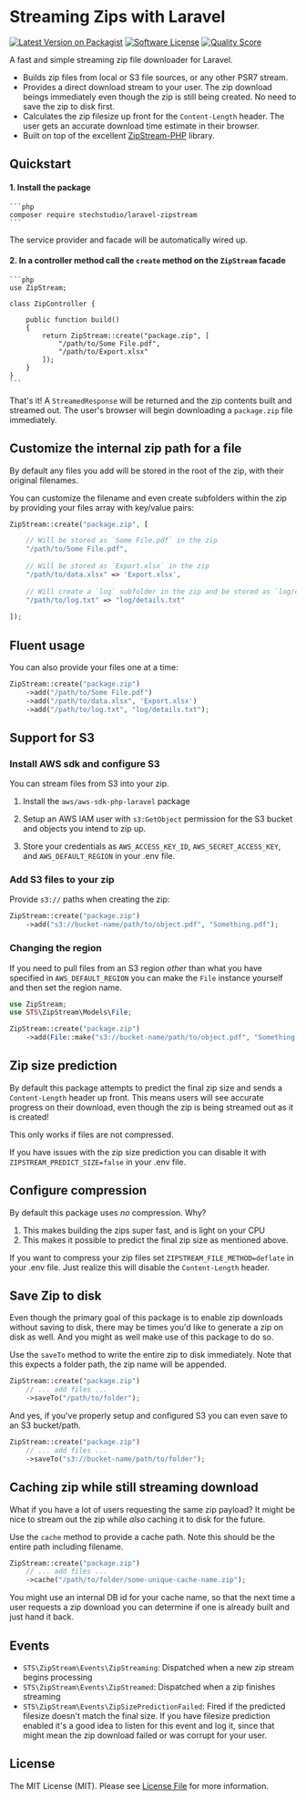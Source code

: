 # Streaming Zips with Laravel

[![Latest Version on Packagist](https://img.shields.io/packagist/v/stechstudio/laravel-zipstream.svg?style=flat-square)](https://packagist.org/packages/stechstudio/laravel-zipstream)
[![Software License](https://img.shields.io/badge/license-MIT-brightgreen.svg?style=flat-square)](LICENSE.md)
[![Quality Score](https://img.shields.io/scrutinizer/g/stechstudio/laravel-zipstream.svg?style=flat-square)](https://scrutinizer-ci.com/g/stechstudio/laravel-zipstream)

A fast and simple streaming zip file downloader for Laravel. 

- Builds zip files from local or S3 file sources, or any other PSR7 stream.
- Provides a direct download stream to your user. The zip download beings immediately even though the zip is still being created. No need to save the zip to disk first.
- Calculates the zip filesize up front for the `Content-Length` header. The user gets an accurate download time estimate in their browser.
- Built on top of the excellent [ZipStream-PHP](https://github.com/maennchen/ZipStream-PHP) library.

## Quickstart

#### 1. Install the package

    ```php
    composer require stechstudio/laravel-zipstream
    ```
    
The service provider and facade will be automatically wired up.

#### 2. In a controller method call the `create` method on the `ZipStream` facade

    ```php
    use ZipStream;
    
    class ZipController {
 
        public function build()
        {
            return ZipStream::create("package.zip", [
                "/path/to/Some File.pdf",
                "/path/to/Export.xlsx"       
            ]);
        }
    }
    ```
That's it! A `StreamedResponse` will be returned and the zip contents built and streamed out. The user's browser will begin downloading a `package.zip` file immediately.

## Customize the internal zip path for a file

By default any files you add will be stored in the root of the zip, with their original filenames. 

You can customize the filename and even create subfolders within the zip by providing your files array with key/value pairs:

```php
ZipStream::create("package.zip", [

    // Will be stored as `Some File.pdf` in the zip
    "/path/to/Some File.pdf",          
 
    // Will be stored as `Export.xlsx` in the zip
    "/path/to/data.xlsx" => 'Export.xlsx',
 
    // Will create a `log` subfolder in the zip and be stored as `log/details.txt`
    "/path/to/log.txt" => "log/details.txt"
 
]);
```

## Fluent usage

You can also provide your files one at a time:

```php
ZipStream::create("package.zip")
    ->add("/path/to/Some File.pdf")
    ->add("/path/to/data.xlsx", 'Export.xlsx')
    ->add("/path/to/log.txt", "log/details.txt");
```

## Support for S3

### Install AWS sdk and configure S3

You can stream files from S3 into your zip. 

1. Install the `aws/aws-sdk-php-laravel` package

2. Setup an AWS IAM user with `s3:GetObject` permission for the S3 bucket and objects you intend to zip up.

3. Store your credentials as `AWS_ACCESS_KEY_ID`, `AWS_SECRET_ACCESS_KEY`, and `AWS_DEFAULT_REGION` in your .env file.

### Add S3 files to your zip

Provide `s3://` paths when creating the zip:

```php
ZipStream::create("package.zip")
    ->add("s3://bucket-name/path/to/object.pdf", "Something.pdf");
```

### Changing the region

If you need to pull files from an S3 region _other_ than what you have specified in `AWS_DEFAULT_REGION` you can make the `File` instance yourself and then set the region name.

```php
use ZipStream;
use STS\ZipStream\Models\File;

ZipStream::create("package.zip")
    ->add(File::make("s3://bucket-name/path/to/object.pdf", "Something.pdf")->setRegion("us-west-2"));
```

## Zip size prediction

By default this package attempts to predict the final zip size and sends a `Content-Length` header up front. This means users will see accurate progress on their download, even though the zip is being streamed out as it is created!

This only works if files are not compressed.

If you have issues with the zip size prediction you can disable it with `ZIPSTREAM_PREDICT_SIZE=false` in your .env file.

## Configure compression

By default this package uses _no_ compression. Why?

1) This makes building the zips super fast, and is light on your CPU
2) This makes it possible to predict the final zip size as mentioned above.

If you want to compress your zip files set `ZIPSTREAM_FILE_METHOD=deflate` in your .env file. Just realize this will disable the `Content-Length` header.

## Save Zip to disk

Even though the primary goal of this package is to enable zip downloads without saving to disk, there may be times you'd like to generate a zip on disk as well. And you might as well make use of this package to do so.

Use the `saveTo` method to write the entire zip to disk immediately. Note that this expects a folder path, the zip name will be appended.

```php
ZipStream::create("package.zip")
    // ... add files ...
    ->saveTo("/path/to/folder");
```

And yes, if you've properly setup and configured S3 you can even save to an S3 bucket/path.

```php
ZipStream::create("package.zip")
    // ... add files ...
    ->saveTo("s3://bucket-name/path/to/folder");
```

## Caching zip while still streaming download

What if you have a lot of users requesting the same zip payload? It might be nice to stream out the zip while _also_ caching it to disk for the future.

Use the `cache` method to provide a cache path. Note this should be the entire path including filename.

```php
ZipStream::create("package.zip")
    // ... add files ...
    ->cache("/path/to/folder/some-unique-cache-name.zip");
```

You might use an internal DB id for your cache name, so that the next time a user requests a zip download you can determine if one is already built and just hand it back.

## Events

- `STS\ZipStream\Events\ZipStreaming`: Dispatched when a new zip stream begins processing
- `STS\ZipStream\Events\ZipStreamed`: Dispatched when a zip finishes streaming
- `STS\ZipStream\Events\ZipSizePredictionFailed`: Fired if the predicted filesize doesn't match the final size. If you have filesize prediction enabled it's a good idea to listen for this event and log it, since that might mean the zip download failed or was corrupt for your user. 

## License

The MIT License (MIT). Please see [License File](LICENSE.md) for more information.
